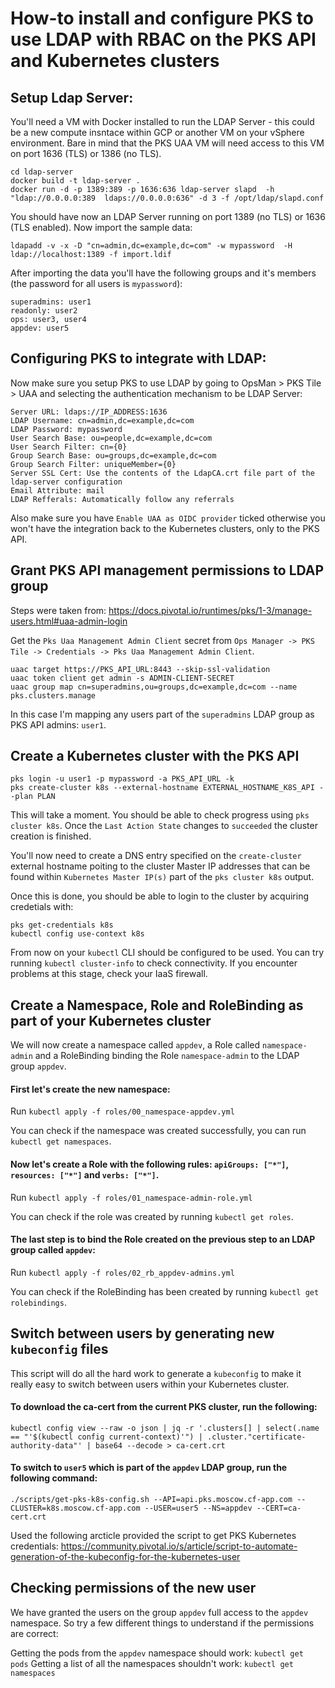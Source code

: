 # How-to install and configure PKS to use LDAP with RBAC on the PKS API and Kubernetes clusters

## Setup Ldap Server:

You'll need a VM with Docker installed to run the LDAP Server - this could be a new compute insntace within GCP or another VM on your vSphere environment. Bare in mind that the PKS UAA VM will need access to this VM on port 1636 (TLS) or 1386 (no TLS).

```
cd ldap-server
docker build -t ldap-server .
docker run -d -p 1389:389 -p 1636:636 ldap-server slapd  -h "ldap://0.0.0.0:389  ldaps://0.0.0.0:636" -d 3 -f /opt/ldap/slapd.conf
```

You should have now an LDAP Server running on port 1389 (no TLS) or 1636 (TLS enabled).
Now import the sample data:

`ldapadd -v -x -D "cn=admin,dc=example,dc=com" -w mypassword  -H ldap://localhost:1389 -f import.ldif`

After importing the data you'll have the following groups and it's members (the password for all users is `mypassword`):

```
superadmins: user1
readonly: user2
ops: user3, user4
appdev: user5
```

## Configuring PKS to integrate with LDAP:

Now make sure you setup PKS to use LDAP by going to OpsMan > PKS Tile > UAA and selecting the authentication mechanism to be LDAP Server:

```
Server URL: ldaps://IP_ADDRESS:1636
LDAP Username: cn=admin,dc=example,dc=com
LDAP Password: mypassword
User Search Base: ou=people,dc=example,dc=com
User Search Filter: cn={0}
Group Search Base: ou=groups,dc=example,dc=com
Group Search Filter: uniqueMember={0}
Server SSL Cert: Use the contents of the LdapCA.crt file part of the ldap-server configuration
Email Attribute: mail
LDAP Refferals: Automatically follow any referrals
```

Also make sure you have `Enable UAA as OIDC provider` ticked otherwise you won't have the integration back to the Kubernetes clusters, only to the PKS API.

## Grant PKS API management permissions to LDAP group

Steps were taken from: https://docs.pivotal.io/runtimes/pks/1-3/manage-users.html#uaa-admin-login

Get the `Pks Uaa Management Admin Client` secret from `Ops Manager -> PKS Tile -> Credentials -> Pks Uaa Management Admin Client`.

```
uaac target https://PKS_API_URL:8443 --skip-ssl-validation
uaac token client get admin -s ADMIN-CLIENT-SECRET
uaac group map cn=superadmins,ou=groups,dc=example,dc=com --name pks.clusters.manage
```

In this case I'm mapping any users part of the `superadmins` LDAP group as PKS API admins: `user1`.

## Create a Kubernetes cluster with the PKS API

```
pks login -u user1 -p mypassword -a PKS_API_URL -k
pks create-cluster k8s --external-hostname EXTERNAL_HOSTNAME_K8S_API --plan PLAN
```

This will take a moment. You should be able to check progress using `pks cluster k8s`.
Once the `Last Action State` changes to `succeeded` the cluster creation is finished.

You'll now need to create a DNS entry specified on the `create-cluster` external hostname poiting to the cluster Master IP addresses that can be found within `Kubernetes Master IP(s)` part of the `pks cluster k8s` output.

Once this is done, you should be able to login to the cluster by acquiring credetials with:
```
pks get-credentials k8s
kubectl config use-context k8s
```

From now on your `kubectl` CLI should be configured to be used. You can try running `kubectl cluster-info` to check connectivity. If you encounter problems at this stage, check your IaaS firewall.

## Create a Namespace, Role and RoleBinding as part of your Kubernetes cluster

We will now create a namespace called `appdev`, a Role called `namespace-admin` and a RoleBinding binding the Role `namespace-admin` to the LDAP group `appdev`.

#### First let's create the new namespace:
Run `kubectl apply -f roles/00_namespace-appdev.yml`

You can check if the namespace was created successfully, you can run `kubectl get namespaces`.

#### Now let's create a Role with the following rules: `apiGroups: ["*"]`, `resources: ["*"]` and `verbs: ["*"]`.
Run `kubectl apply -f roles/01_namespace-admin-role.yml`

You can check if the role was created by running `kubectl get roles`.

#### The last step is to bind the Role created on the previous step to an LDAP group called `appdev`:
Run `kubectl apply -f roles/02_rb_appdev-admins.yml`

You can check if the RoleBinding has been created by running `kubectl get rolebindings`.

## Switch between users by generating new `kubeconfig` files

This script will do all the hard work to generate a `kubeconfig` to make it really easy to switch between users within your Kubernetes cluster.

#### To download the ca-cert from the current PKS cluster, run the following:
`kubectl config view --raw -o json | jq -r '.clusters[] | select(.name == "'$(kubectl config current-context)'") | .cluster."certificate-authority-data"' | base64 --decode > ca-cert.crt`

#### To switch to `user5` which is part of the `appdev` LDAP group, run the following command:
`./scripts/get-pks-k8s-config.sh --API=api.pks.moscow.cf-app.com --CLUSTER=k8s.moscow.cf-app.com --USER=user5 --NS=appdev --CERT=ca-cert.crt`

Used the following arcticle provided the script to get PKS Kubernetes credentials:
https://community.pivotal.io/s/article/script-to-automate-generation-of-the-kubeconfig-for-the-kubernetes-user

## Checking permissions of the new user

We have granted the users on the group `appdev` full access to the `appdev` namespace. So try a few different things to understand if the permissions are correct:

Getting the pods from the `appdev` namespace should work: `kubectl get pods`
Getting a list of all the namespaces shouldn't work: `kubectl get namespaces`

